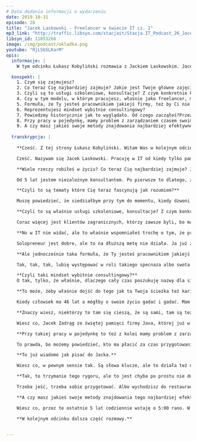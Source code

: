 ```yaml
---
# Data dodania informacji o wydarzeniu
date: 2019-10-31
episode: 26
title: "Jacek Laskowski - Freelancer w świecie IT cz. 1"
mp3_link: "http://traffic.libsyn.com/stacjait/Stacja.IT_Podcast_26_Jacek_Laskowski_-_Freelancer_w_swiecie_IT_cz_1.mp3"
libsyn_id: 11853266
image: /img/podcast/okladka.png
youtube: "RjLSb5LKarM"
opis:
  informacje: |
    W tym odcinku Łukasz Kobyliński rozmawia z Jackiem Laskowskim. Jacek na co dzień zajmuje się Sparkiem, Kafką oraz Scalą. Jak sam siebie określa jako Freelance IT Consultant. W tej części opowie, jak dokładnie wygląda jego praca, a w szczególności kontakty z klientami. 

  konspekt: |
    1. Czym się zajmujesz?
    2. Co teraz Cię najbardziej zajmuje? Jakie jest Twoje główne zajęcie?
    3. Czyli są to usługi szkoleniowe, konsultacje? Z czym konkretnie klienci     dzwonią? Czego mogą od Ciebie oczekiwać?
    4. Czy w tym modelu, w którym pracujesz, właśnie jako freelancer, myślisz o tym, żeby jakoś tutaj rozbudowywać zespół? Czy raczej chcesz być takim solopreneur, który zajmuje się wszystkim sam i nie uzależnia się od innych ludzi?
    5. Formuła, że Ty jesteś pracownikiem jakiejś firmy, też by Ci nie odpowiadała? Skoro się zdecydowałeś na tę właśnie samodzielność, bycie freelancerem, także tutaj wolisz samodzielnie pracować?
    6. Reprezentujesz mindset wybitnie consultingowy?
    7. Powiedzmy historycznie jak to wyglądało. Od czego zacząłeś?Przez długi czas się samą Javą zajmowałeś, tak? Działałeś również jako organizator meetupów itd. Możesz powiedzieć jak ta droga wyglądała? Migracja, właśnie z zainteresowania Javą do Sparka i Kafki?
    8. Przy pracy w pojedynkę, mamy problem z zarządzaniem czasem swoim? To znaczy, że trzeba sobie dobrze podzielić czas, pomiędzy pracę faktyczną, a przygotowaniem się do kolejnego projektu. O tym mówiłeś?
    9. A czy masz jakieś swoje metody znajdowania najbardziej efektywnego czasu pracy?
  
  transkrypcja: |
  
    **Cześć. Z tej strony Łukasz Kobyliński. Witam Was w kolejnym odcinku podcastu Stacja.IT. Dzisiaj naszym gościem jest Jacek Laskowski. Cześć Jacek. Wielkie dzięki, że znalazłeś czas żeby porozmawiać z nami. Może powiedz na początku, tym osobom, które Cię nie znają, czym się zajmujesz?**

    Cześć. Nazywam się Jacek Laskowski. Pracuję w IT od kiedy tylko pamiętam, czyli już od ponad dwudziestu lat. Pasjonuję się światem Open Source. W tej chwili zajmuję się  Kafką i Sparkiem, korzystam również z języka programowania SCALA. Mimo mojego wieku wciąż liczę, że kiedyś będę dobrym programistą. Klienci mi płacą, więc wygląda na to, że moje usługi nadal są wzięte. Mam się dobrze. 

    **Wiele rzeczy robiłeś w życiu? Co teraz Cię najbardziej zajmuje? Jakie jest Twoje zajęcie?**

    Od 5 lat jestem niezależnym konsultantem. Po pierwsze to dlatego, żeby jakby uwypuklić ten fakt, że skoro jest się niezależnym to rynek wyznacza jak dobry człowiek jest, więc jeśli od tylu lat utrzymuje się na rynku i wciąż mogę powiedzieć, że jestem niezależny to znaczy, że jest całkiem nieźle. Lubię funkcjonować w takich niestabilnych środowiskach. Kręcą mnie szybkie zmiany, więc w tej chwili siedzę tylko i wyłącznie ze Sparkiem i Kafką (w tej kolejności) oraz Scalą. Więc jeśli klient dzwoni i mówi, “Słuchaj chłopie! Jacek chcielibyśmy Cię!”, to jeśli nie pojawia się Spark, Kafka i Scala w tej kolejności, w pierwszych dwóch, trzech lub czterech zdaniach to od razu kończę rozmowę. Robię to od 5 lat i nie zamierzam przestawać. Przed naszą rozmową kończyłem wpisy w moich książkach odnośnie Kafki, coś tam rozkminiałem, coś mi zaczęło wychodzić i tak sobie przypomniałem, że Łukasz dzwonił, trzeba jechać. Musiałem przerwać. I to jest właśnie taki mój świat, że wygląda na to, że gdybym mógł to bym siedział przy tym temacie, patrzył na kody źródłowe i i opisywał to wszystko co tam widzę. I tak zaprzepaściłbym cokolwiek innego. Dobrze że mam rodzinę. Dobrze że spotykamy się, że muszę wyjeżdżać do klientów, bo inaczej to bym chyba się nie ubrał w ogóle i w pidżamie, kapciach siedział. Jak to w filmach czasem pokazują w piwnicy i rozkminiał jak to Kafka i Spark działają. 

    **Czyli to są tematy które Cię teraz fascynują jak rozumiem?**

    Muszę powiedzieć, że siedziałbym przy tym do momentu, kiedy dzwoni klient i mówi “słuchaj, przyjedziesz na szkolenie”? To tak jak Sławek Sobótka zawsze odpowiadał, zresztą wy też tak działacie, że po jakimś czasie jak masz już szkolenia to odcinasz kupony i cały czas mówisz to samo. Ale właśnie ta świadomość, że jest kolejne szkolenie - dziesiąte, dwudzieste szkolenie i mówisz to samo, czasami nie wiesz, czy coś już mówiłeś, czy nie mówiłeś. Czasem byś chciał wskoczyć na wyższy poziom. Szczególnie jeśli siedzisz z kodami źródłowymi i chciałbyś powiedzieć, co jest w latest and greatest version, czy to Sparka czy Kafki. Ale mówisz nie, jak pojedziesz za ostro po bandzie i powiesz te wszystkie detale, a klientela nie jest jeszcze przygotowana, więc musisz zatrzymać się. Te wyjazdy czasami są tak pod górę, że mi się nie chce jechać i tak po tych pięciu dniach mówię sobie “dobra mam trochę kasy, już nikt nie musi dzwonić i nikt nie będzie dzwonić i wtedy odkładam telefon, odkładam maila i znowu kody źródłowe. Później po tygodniu mówię sobie “Słuchaj może jednak by ktoś zadzwonił, bo jak nikt nie będzie dzwonił, to może ta moja robota nie jest w ogóle potrzebna. Pojawiają się takie inne elementy. No i tak upływają ostatnie dni”.

    **Czyli to są właśnie usługi szkoleniowe, konsultacje? Z czym konkretnie klienci dzwonią? Czego mogą od Ciebie oczekiwać?**

    Coraz więcej jest klientów zagranicznych, którzy zawsze byli, bo mało udzielałem się na rynku polskim jeśli chodzi o biznes. Tutaj bardziej chodziło o wystąpienia publiczne, o dzielenie się wiedzą. Zależy mi na tym rynku, żeby inni przynajmniej mieli świadomość, że to czym się pasjonuje istnieje na takim poziomie, że to będzie poziom trochę więcej niż początkujący. Wszystkie meetupy organizuję tutaj, ale klienci, głównie zagraniczni, coraz częściej dzwonią i mówią - słuchaj, to już nawet nie musisz do nas przyjeżdżać, tu masz logi, tego czy tego rozwiązania. Powiedz nam czy możesz zrobić tam tak dobrze. Jak trzeba będzie to przeszkolisz naszych ludzi, żeby te pytania były na innym poziomie. Więc szkolenia tak, no bo jak pewnie wiesz, łatwo się je wycenia. Mówi się, powiedzmy 3-5 dni, taka kwota, materiały są, jeśli już masz agendy, 10-20 różnych wariantów agend, to mówisz “dobra, masz tutaj agendy, jeśli coś ci się nie podoba, to masz poszczególne moduły, możemy coś sklecić jak z klocków lego”. Biznes jest prosty jak już dobrze się rozkręcisz. Powtarzam ludziom, że wszystko jest dostępne publicznie - moje slajdy, agendy. W zasadzie, wróciłem teraz z Łodzi i mówię do nich: słuchajcie, moja bytność tutaj to jest jedynie możliwość zadania mi pytania i dostania odpowiedzi w sposób, którego nie dało się uwzględnić na slajdach. Albo było za dużo, albo nawet nie wiedziałem tego, bo się dowiedziałem wczoraj. I były takie sytuacje właśnie w zeszłym tygodniu, kiedy miałem w czwartek-piątek szkolenie z Kafki, to mówiłem rzeczy, których się dowiadywałem właściwie z godziny na godzinę. Kiedy skończyliśmy pierwszy dzień, to coś tam rozkminiłem. Wracając do moich klientów, szkolenia tak, bo się łatwo sprzedają, łatwo je wycenić. W zasadzie sztampowo obsługuję klientów, jeśli pytają o warsztaty. Coraz częściej pojawiają się klienci, którzy mówią: słuchaj zrób nam dobrze. Ty nam powiedz jak miałoby to wyglądać, chcesz logi, to masz logi. Chcesz przyjechać do nas, to przyjeżdżasz. Nie chcesz przyjeżdżać, to też powiedz i w zasadzie teraz w tej chwili usługi są, development, mentoring, performance tuning itp. Są klienci, którzy mówią, mamy produkt, ale chcielibyśmy go usparkowić albo ukawkowić. Wybaczcie za tę nowomowę. Wtedy ja mówię, okey potrzebuję czasu na zastanowienie się, co produkt robi i jak miałaby wyglądać integracja ze Sparkiem czy Kafką no i wtedy się dogadujemy. Ja mówię, że będzie to trwało 6-10 tygodni, no i wyceniamy to per godzina. Klient się zgadza lub nie i wtedy proponuje nową kwotę,  jak będzie okey to robimy. Jeżeli nie, to gadamy dalej albo rozchodzimy się. I tak to teraz wygląda. Także wyjątkowo dobrze idzie. Te wszystkie zapowiedzi, jakichś potencjalnych recesji. Jak słyszę recesja, to pytam jaka recesja? Brakuje ludzi do roboty. Sam bym potrzebował kilku takich wymiataczy, którzy chętnie by usiedli w Sparku, Kafce. Takich odpowiedzialnych, że tylko wystarczyłoby rzucić im temat, powiedzieć: posiedź nad tym, za 2 dni wrócisz i powiesz mi czego się dowiedziałeś. Taka odpowiedzialność, żeby była w tym człowieku. Ludzi nie ma, a tutaj ktoś mówi o recesji. Jaka recesja? Może w innych branżach, ale w IT jakoś tego nie widzę, w moim obszarze jakoś tego nie widać.

    **No w IT nie widać, ale to właśnie wspomniałeś trochę o tym, że przydałoby się więcej tych ludzi? Czy w tym modelu, w którym pracujesz, właśnie jako freelancer, też coś takiego dopuszczasz? W sensie, że myślisz o tym, żeby jakoś tutaj rozbudowywać zespół? Czy raczej chcesz być takim solopreneur który właśnie się zajmuje wszystkim sam i nie uzależnia się od innych ludzi?**

    Solopreneur jest dobre, ale to na dłuższą metę nie działa. Ja już zauważam to po 5 latach, kiedy jestem już w pojedynkę. Zazdroszczę takim firmom jak Sages. Wiele firm można by wymieniać. Wiesz, macie ludzi, zawsze można zwielokrotnić swoją moc. W skrócie mówiąc - ściągnąć więcej z rynku, jeśli chodzi o kasę i więcej się nauczyć, no bo co dwie głowy to nie jedna. Fajnie jest móc z kimś porozmawiać, szczególnie z kimś, kto dzieli te same pasje. Ja w tej chwili rzeczywiście studiuję Sparka i Kafkę. Cieszy mnie każdy dzień, kiedy mogę z tym posiedzieć i porozkminiać. Korzystam z mediów społecznościowych właśnie po to, żeby zachęcić innych do kwestionowania moich prawd, które tam sobie sam buduję, na temat tego, jak działa Spark i Kafka. Liczę, że przez to udostępnianie tego wszystkiego ktoś powie, że ten gość (myślę o sobie), wie coś, to chętnie bym porozmawiał z nim. Chętnie bym się czegoś pouczył. Wciąż jeszcze mało jest ludzi, którzy piszą i mówią: słuchaj może byśmy popracowali razem. Ci, których pytałem o to, czy chcieliby popracować, to albo nie chcą odejść z etatów, albo nie są gotowi na działalność gospodarczą, na współpracę. Gdzie ta współpraca wyglądałaby tak, że ty mi powiesz ile chcesz zarabiać miesięcznie, albo za daną robotę, ja ci to zlecam, a ty mi to robisz. Robisz, nie że wtedy robisz 50 innych rzeczy i ja po tygodniu oczekuję od ciebie wyników, a ty tego nie masz. Dlatego zależy mi żeby to była osoba odpowiedzialna. Nie spotykam dużo ludzi odpowiedzialnych, nie mam jakoś tak szczęścia do tego. Nie chcę zatrudniać, no bo sam jestem na działalności gospodarczej. Nie umiem zagwarantować, że ten flow, ten strumień projektów będzie cały czas trwał. Może jestem w stanie zagwarantować to na kilka miesięcy, ale to zawsze jest ta niepewność, prawda? Więc poszukuję ludzi, którzy w zasadzie już rządzą na rynku, jako freelancerzy. Może chcieliby się skrzyknąć i popracować razem, wymienić się doświadczeniami. Na razie nie mam szczęścia. Ostatnio dostałem maila od gościa, od Hindusa, który mówi: chciałbym się specjalizować w Sparku i Kafce. Pierwszą moją myśl, kiedy w ogóle dostaję takie pytania to jest, że pozwolę mu trochę poczekać. Zobaczymy czy jest wytrwały i przejdzie przez pierwsze sito. No więc po jakimś czasie napisał do mnie: “Jacek, wiem, że jesteś zarobiony (nie wiem skąd on on to wie, ale on wiedział). Czy mógłbyś odpowiedzieć na to pytanie?”. To już pokazuje, że gość jest odporny na ten pierwszy fail w korespondencji. No wtedy ja pytam, co go interesuje? Tak żeby podtrzymać tą rozmowę. I okazało się, że gość jest bardziej zainteresowany Sparkiem niż Kafką. Zadałem mu pierwsze pytanie, chcąc zobaczyć czy w ogóle to ma sens z tym gościem. Nic o nim nie wiem, ale jest zainteresowany, przeszedł przez pierwsze kroki, no i zadałem mu to pytanie i teraz czekam na odpowiedź. Mało jest takich ludzi, którzy dociekają prawdy, są zainteresowani. Jeszcze mniej ludzi, którzy są na swoim. Jeszcze mniej tych, którzy chcieliby się skrzyknąć z innymi i popracować razem. Potrzebuję tego, to rzeczywiście. Na Twoje pytanie czy chcę być soloenterpreneurem to zdecydowanie nie, bo to się nie skaluje. Nie będę wiedział więcej. Czasem mamy z całego dnia, jak czasami sobie mierzę ile czasu spędzam rzeczywiście na produkcję mojej wiedzy, to 4-5 godzin to max. Wiesz, czasami jak wczoraj kiedy siedziałem nad zdokryzowaniem Kafki i usiadłem nad jednym problemem i nie mogłem go rozwiązać. Wiedziałem o co chodzi, teoretycznie byłem przygotowany, ale praktycznie czegoś mi brakowało. Wtedy chętnie zamieniłbym z kimś słowo. Przyszły moje dzieciaki, cała rodzina się zwaliła do domu, a ja byłem wściekły, że nie mogłem z nikim poruszyć tego tematu. Wyszedłem do nich. Żona Agata, pozdrawiam Agatkę, mówi że obiad jest. Ja teraz nie będę o obiedzie myślał… Byłem wściekły i mówię do nich: nie gadajcie do mnie, bo jestem podminowany, bo mam problem i nie mogę go rozkminić. Ale przysiedliśmy do stołu  i tak minęła godzina, dwie, a ja zapomniałem w zasadzie o tym problemie. I w zasadzie, muszę ci powiedzieć, że to było potrzebne, trochę ochłonąłem, trochę zeszło ze mnie. Pomyślałem, że jutro nad tym siądę, wiedząc, że dzisiaj się spotykamy. I tak mówię, a to jutro. A tak nie dało mi to spokoju, po dwóch godzinach, obiad, było około 19, wszyscy już wyszli i zostałem sam. I tak miałem pół godziny, myślę, że muszę do tego wrócić. I poszło. Więc wracając do twojego pytania, czy chcę solo - solo nie. Muszę z kimś gadać częściej, dlatego prowadzę też te meetupy, ale to nie jest ten związek biznesowy, więc muszę mieć kogoś, kto byłby odpowiedzialny, kto chciałby trochę popracować w moim modelu. Żeby podszkolił się i ja bym się podszkolił przy okazji tych rozmów, a dodatkowo trochę zarobi, może nie? Więc jest dobrze, ale uważam, że mogłoby być lepiej.

    **Ale jednocześnie taka formuła, że Ty jesteś pracownikiem jakiejś firmy, też by Ci chyba nie odpowiadała? Skoro się zdecydowałeś na tę właśnie samodzielność, bycie freelancerem, także tutaj wolisz jak rozumiem samodzielnie pracować?**

    Tak, tak, tak, lubię występować w roli takiego specnaza albo swota w tej chwili. Specjalizuję się w wąskiej dziedzinie. Padają czasami pytania od ludzi, czy nie boję się, żę wypadnę z rynku przez to, że mam wąską specjalizację. Nie, na razie nie mam z tym problemu. Wygląda na to, że być może czasami myślę o Sparku jako zamierzchłej technologii, bo około 10 lat już istnieje i widać że są pewne automatyzacje związane ze Sparkiem. Są rozwiązania jak IMR Amazonowy, który jakby ukrywa, że tam w ogóle Spark występuje. W Google’u też jest, więc każdy ma jakieś takie rozwiązanie. Microsoft również w swojej chmurze, więc wygląda na to, że jakby Spark się zrobił na tyle popularny, że w zasadzie już nie można na nim zarabiać. Teraz Kafka, wygląda na to, że chwyta wiatr w żagle. Może do wielu rozwiązań się nie nadaje, ale ludzie biorą Kafkę bo ona jest trendy w tej chwili. Więc nie chcę się zatrudniać na etacie, bo jak dostaję propozycje od bardzo dobrych firm.   Tutaj nie mówię tego w woli chwalenia się, że kontaktuje się ze mną ten czy tamten. Chodzi o to, że odmawiam i dobrze, że jest to nagrywane. Będę zawsze ten kawałek pokazywał dlaczego. Piszę zawsze dlaczego. Lubię kiedy skaczę z projektu na projekt i zajmuję się tylko i wyłącznie Sparkiem i Kafką. Jednak projekt, to nie jest tylko Spark i Kafka. Projekt to jest również robienie architektury, która dotyka Sparka, Kafki i jeszcze czegoś innego. Myślenie o jakiejś takiej większej wizji, poznanie problemów biznesowych, do jakich to rozwiązanie miałoby być zaadresowane. Ludzie oczekują, że jak człowiek ma 40 lat plus, a ja w tej chwili jestem 46ściolatkiem, to już w tej chwili będzie rozwiązywał problemy wyższego poziomu, biznesowe. Nie jest tak. Mnie wciąż technologia interesuje i chcę być, jak to mówią, skupiony na Sparku i Kafce. A to i moja agresywność, mam nadzieję, że pozytywna, nie spotyka się z aprobatą na dłuższą metę. Więc mówię, po tygodniu po dwóch, albo prawdopodobnie zespół miałby mnie dosyć, albo by się problemy skończyły ze Sparkiem i Kafką. Dlatego mówię stanowcze “nie” zatrudnianiu na etat. Chcę mieć, po pierwsze czas na rozkminianie czym jest Kafka, Spark.  Wciąż czuję niedosyt tego czasu. A dwa, że chcę skakać z projektu na projekt, bo lubię zmieniające się środowiska. Nie lubię takiej jednostajności. Nowi ludzie, nowe problemy, i dzięki temu mówię klientom, że nie mam po co się zatrudniać, i po co przez rok, dwa, trzy i zastanawiać się, czy dla mnie są projekty, czy nie ma. Przechodziłem przez to. Lepiej weź mnie na tydzień, dwa, ja rozwalę ten czy tamten problem, zdejmę z Ciebie problem myślenia o Sparku, Kafce. Dodatkowo pozwolisz mi jeździć po innych klientach i potencjalnie szukać lepszych rozwiązań na twoje problemy. Bycie takim pośrednikiem pomiędzy biznesami, mimo że mam podpisanie NDA ze wszystkimi klientami, to wciąż mogę czerpać, korzystać z tego doświadczenia, więc nie muszę mówić, że u klienta X to było tak i tak. Mogę powiedzieć, a ja bym zastosował to rozwiązanie tak. Właśnie bazując na tym doświadczeniu. Więc to jest przez te zmieniające się warunki nie zasypiam gruszek w popiele, jak to mówią. Wciąż jestem na najwyższych obrotach, wciąż to jest Spark i Kafka, no i tak transferuję to widzę, żeby klienci nie myśleli w kategoriach czegoś złego, myśląc o Sparku i Kafce, więc preferuję właśnie bycie niezależnym i to na razie ma ręce i nogi.

    **Czyli taki mindset wybitnie consultingowy?**
    O tak, tylko, że właśnie, dlaczego cały czas poszukuję nazwy dla siebie.  Używam oficjalnie teraz “Freelance IT Consulting”, żeby ludziom, którzy nie są związani z tym freelancerskim ruchem open source, jeśli chodzi o biznes. Freelancer kojarzy mi się trochę z leser. Aczkolwiek, to w zasadzie jest przeciwieństwo, bo nie możesz leserować, kiedy jesteś freelancerem. No bo jak nie będziesz miał klientów, to skończy ci się budżet, prawda? Jak to mówił mój szef w IBMie: nie będzie na chlebek, masełko, i być może szyneczkę. Więc trzeba ciągle być w kontakcie ze swoimi klientami. Jak to ktoś ostatnio powiedział na Twitterze, dobrze jest mieć kogoś, jeszcze poza sobą, kto myśli o tym, co będziesz robił jutro i chętnie ci zapłaci za to. Więc innymi słowy to są klienci. Więc nazywam się Freelance IT Consultant. Tak jak powiedziałeś, consulting to rzeczywiście jest moja rola, ale jest to też mi się zawsze kojarzyło z tym, że jak ktoś mówił konsultant. Szczególnie w Polsce często słyszałem, to było tak: a przyjeżdża, kasuje w zasadzie na godzinę na dwie, nie zależy mu na tym, jak ta robota będzie wyglądała, bo za tydzień, on zejdzie, skasuje swoje, po tygodniu będzie miał na miesiąc. W zasadzie oczekuje tylko upłynięcia tego tygodnia, wychodzi i tyle. Nie, ja bym chciał, żeby Spark i Kafka dobrze się ludziom kojarzyły i jak wchodzę do jakiegoś klienta, to jak słyszę o jakichś problemach, to mówię, że chcę o tym teraz i tu wiedzieć i jeśli sam nie będę umiał pomóc, to skontaktuję się z odpowiednimi osobami. Pomogę pchnąć temat do przodu. Na razie wygląda, że kilku klientów zaufało i pozwalają mi na taką dowolność i takie wjeżdżanie. Dają mi pełen dostęp do serwerowni, pełen dostęp do tych środowisk i mówią: to rób nam dobrze. Bądź takim outsourcingiem, ale tylko dla Sparka i Kafki, ale to jeszcze nie jest powszechne, także…

    **To może, żeby właśnie dojść do tego jak ta Twoja ścieżka też kariery czy rozwoju wyglądała, to może powiedzmy historycznie jak to wyglądało. Od czego zacząłeś? Bo tutaj przez długi czas się samą Javą zajmowałeś, tak? W początkach. Też jako organizator meetupów itd, możesz powiedzieć jak ta droga wyglądała? Też migracje, właśnie z zainteresowania Javą tutaj do Sparka i Kafki?**

    Kiedy człowiek ma 46 lat a mógłby o swoim życiu gadać i gadać. Mam nadzieję, że to nie jest tak, że mam wysokie ego, aczkolwiek pewnie wysoko jest. Generalnie, mam nadzieję, że nie będę zbyt arogancki, wybacz i wybaczcie. Jest tak, że kiedy Java wychodziła byłem wtedy na studiach, jeszcze w Toruniu. Wtedy studiowałem i pamiętam, że Java się pojawiła, nie umiem wytłumaczyć, dlaczego mnie zainteresowała, tak jak nie umiem powiedzieć, dlaczego mnie interesuje Spark i Kafka. Są rzeczy, które doprowadzały mnie do tych technologii, Java, Spark, Kafka, Scala, a w pewnym momencie był Closure i SBT. To zawsze jest takie pokręcone, że w zasadzie trudno jest w tym znaleźć jakiś sens. Więc wracając do mojej historii. Zacząłem od Javy, od pierwszej wersji. Byłem na studiach. Bardzo uwielbiałem programować w C, w socketach, więc jakby Unix mnie fascynował. Lubiłem chyba tą toporność tego Unixa, ale nie toporność, że tam niewiele można było zrobić, tylko, że po prostu, żeby tam coś zrobić. Trzeba było być takim trochę geekiem. I to mnie fascynowało. A z Assemblerem nie doszedłem, to nie był mój poziom. To poziom w tym sensie, że zawsze siedziałem na Unix i C to było najniższy poziom, jaki tam liznąłem. Tam jakiś tam epizod był z Assemblerem ale to do tego nie wracajmy. To nie było nic przyjemnego. Więc była ta Java i założyłem po raz pierwszy pamiętam wtedy to było Pelcomplamp Java, taki news grupy, usenet wtedy był. Pamiętam że ktoś to poprowadził, ale nie pamiętam czy ja to zakładałem, czy ktoś to założył dla mnie. Trzeba byłoby poszukać. Kiedyś próbowałem to znaleźć, ale powstała ta grupa pelcomplandjava i postanowiłem udzielić się tam, a tam było chyba z 6 osób. Nie mieliśmy w ogóle na pelnacomplandjava, tam ludzie dyskutowali i to mnie jakoś tak fascynowało. Potrzebowałem z kimś pogadać na ten temat. Pamiętam kiedy uplety się pojawiły wtedy na tych stronach www, czy jakieś książki się pojawiły. Poszukiwałem takich społeczności. Wtedy jakby, to tego się działo w międzyczasie. Ta Java, ja byłem na studiach, później zacząłem pracować, musiałem, bo w wieku 20 lat pojawiło mi się pierwsze dziecko, później drugie dziecko. Trzeba było kurde trochę kasy pokombinować. Z rodzicami finansowo nie było najlepiej, było generalnie wiele powodów, dla których człowiek musiał robić to, co robił. Więc była Java od pierwszej wersji, w Polsce jeszcze to IT było takie raczkujące. W ogóle IT nie było 20 lat temu, 30 lat temu. To na Kernelu jeszcze się wtedy rządziło. Linux jeszcze wtedy na Kernelu to było chyba dwa czy nawet wcześniej, jedynki nie pamiętam ale dwa, dwa jeden, dwa zero to pamiętam te Kernele. Linux zaczął mnie wtedy pasjonować, to kompilowanie tych rozszerzeń do Linuxa, jakby ten świat open source był taki magiczny, taki niezdobyty. Ta możliwość przesiedzenia całych nocy przed terminalem i tam rozkminianie jak tam Unix działa, jak to kompilować kody w C. Jakimś cudem, w tym momencie kiedy ja już byłem z Javą, dopadłem do Apache Southern Foundation. To ASF w tej chwili kończy 10 czy 20 lat, 10 wydaję mi się. No i open source jakoś tak człowiek słyszał i był pompowany przez tych ludzi, z którymi rozmawiał po angielsku, więc ten angielski trochę lizał, więc liznąłem mocniej. Więc to pisanie moich problemów po angielsku, nie było już takim problemem. I to tak trwało i trwało. Studia trwały trochę dłużej niż powinny. Nie tam 5 lat, tylko 3 razy więcej. W końcu w trakcie tych studiów ja miałem dwójkę dzieci, więc musiałem pracować. Zacząłem z jednej pracy iść do drugiej, trzeciej, czwartej. Przyszedł rok 2000, ja już miałem jakąś wiedzę na temat Javy, no ona rosła razem ze mną. W Warszawie, to miałem wtedy jeszcze większą publikę do zagospodarowania. Tu się już w zasadzie nic nie działo. W Krakowie wtedy była jedna konferencja, wtedy tam była grupa, tam powstał Polish Java User Group. Pamiętam, że BEA, była jeszcze taka firma, teraz kupiona przez Oracle. Maciej Gruszka pomagał mi wejść w ten rynek, właściwie cała BEA Polska. Wtedy jeszcze nie było oddziału polskiego, tylko był niemiecki. Jakby było tyle ludzi w międzyczasie, którzy chcieli żebym coś zrobił bo oni mieli możliwości, przede wszystkim pieniądze, miejsca gdzie by się spotykać. Ja po prostu miałem tylko kreować społeczność. W zasadzie byłem takim narzędziem w rękach ludzi mądrzejszych, sprytniejszych. I ja to robiłem, mnie to pasjonowało. Lubiłem się spotykać z ludźmi. No i jakby to się tak kręciło, kręciło, aż się rozkręciło na tyle, że powstała Warszawska Grupa Użytkowników Java. Później pierwsza konferencja, druga konferencja, pojawiły się ludzie, Michał Margiel, Łukasz Lenart i inni. No i oni zaczęli przejmować pewne obowiązki, które do tej pory były na mojej głowie. Ja mogłem się rozwijać w innych obszarach. I  przechodząc w fast forward z 2010 w 2020, chociaż w zasadzie nie mamy jeszcze 2020. Ciągle byłem z ludźmi ze Stanów, ciągle byłem z open sourcem, ciągle byłem z Apache Southern Foundation. To się działo, dlatego teraz jestem tu gdzie jestem. Rozmawiamy, meetupy się kręcą, w zasadzie mam mało czasu, żeby udostępniać tę wiedzę którą chciałbym udostępniać każdemu for free. Jedyne co płaci człowiek to czas. Jeśli chce ze mną pogadać, to niech przyjdzie na meetupy, na moje konferencje. Występuję na tych Spark Summitach na Kafka Summitach. Tych przestrzeni, gdzie udostępniam moją wiedzę jest sporo. Nawet czasami zarzuca mi się, że traktuję rynek polski po macoszemu, może nawet wygląda na to, że jestem arogancki, bo co tam będę się udzielał na rynku polskim. A to raczej wynika z tego, że klienci są zagraniczni, płacą dobrze. Człowiek jest trochę pazerny nawet na tą kasę, więc dużo jeździ, a jak już jest w domu, to tak trochę nie chce się mu wychodzić poza ten dom, no bo siedzi z tymi kodami źródłowymi. Wtedy znowu klienci są, znowu musi wyjechać na ten tydzień, dwa trzy. I to tak rok mija. Są jeszcze inne pasje, na które nie starczy czasu. No i jakby wracając właśnie do 2019, nawet ostatnio zastanawiałem się, że trzeba byłoby zorganizować meetup, no bo sparkowego meetupu nie było ostatnio, kafkowego też, a jest tyle do podzielenia się. Ale muszę Ci powiedzieć, że normalnie nie ma gdzie tego wcisnąć, no bo trzeba to o tej 17:00 się zorganizować, bo to wyjazd. A teraz mi się pojawiają wyjazdy też w Polsce na różnego typu spotkania Javove, meetupowe, będzie Rzeszów, pojawiła się też Bratysława w międzyczasie, będzie Gdańsk, konferencja. Nawet nie mam czasu w tej Warszawie coś zrobić. 

    **Znaczy wiesz, niektórzy to tam się cieszą, że są sami, tam są też tacy właśnie, te osoby które się tam publicznie wypowiadają o internecie i właśnie cieszą się z tego, że nie muszą zarządzać ludźmi, no bo to też jest ból, tak? W sensie, że jak masz firmę, no bo jest niby fajnie, bo jest dużo osób które ci mogą pomóc zrealizować jakieś zadania ale jeśli ty musisz poświęcać czas na zarządzanie, na odbieranie tych zadań, na przekazywanie, na wdrażanie, to z kolei bardzo dużo czasu zabiera takiego wiesz, którego nie możesz poświęcić na pracę.**

    Wiesz co, Jacek Zadrąg ze świętej pamięci firmy Java, której już w tej chwili nie ma, powiedział taką jedną fajną rzecz. On nie chciałby być nikogo managerem, on też czuł się, zresztą pewnie cały czas się czuje (pozdrawiam Jacka, jeśli to ogląda), zawsze powtarzał, że on nie chce być managerem, on chce być partnerem. Więc pomyśl sobie, tak jak jest, to w tych kancelariach. Nie wiem dokładnie jak to jest, ale sobie wyobrażam, o spółdzielniach. On miał kiedyś taką wizję, żeby firmy, powiedzmy Sages, moja firma, na razie jednoosobowa (ale może kiedyś będę jak na kształt u Sagesa), skrzykniemy się i nie będziemy niczyim managerem. Mamy swoje struktury jeśli ich potrzebujemy. Ja chcę mieć partnerów, więc pytam czy chcesz ze mną pracować? Jeżeli odpowiada: Chcę z tobą robić, to pytam dalej: Chcesz być na projekcie? Chcę być na projekcie. To powiedz mi co chcesz robić na tym projekcie, bądźmy razem. Jak chcesz ze mną iść do klienta, to możesz iść, ale to czasami trochę słabo wygląda, jak klient widzi 10 osób po jednej stronie, a po swojej stronie tylko dwóch. Jak chcesz to idź i powiedz mi co mam zrobić. Ty bądź moim managerem, ja mogę być twoim, ale raczej nie myślmy o tym, że ja będę cię rozliczał za robotę, tylko dowozimy projekt. W sensie, że ty jesteś ekspertem, jeśli nie to mówisz, czego ci brakuje. Ja czuję się ekspertem, więc mówię: ty zrobisz dla mnie to, ty mi mówisz, że to zrobisz, albo nie zrobisz i ja mam to zrobić. Generalnie, myślimy o finalnym efekcie naszych prac, a nie kto jest managerem. Więc jak ja poszukuję ludzi, to poszukuję kogoś, kto już stąpa twardo po ziemi i mówi wyraźnie, że chce być zarządzany, w porządku, to ja ci powiem. Będziesz kopał stąd do tamtąd i nie interesuje mnie to, że cię to nudzi. Jeśli powiesz oczywiście, że cię to nudzi, to ja to uwzględnię. To będziemy prowadzić rozmowy. A jeśli chcesz być równoprawnym, to czuj się odpowiedzialny i wydawaj mi też polecenia, takie które powiesz, bo mi się nie będzie chciało nad czymś myśleć albo od odfrunę z czymś. To powiesz mi “Jacek, słuchaj wróć do mnie, teraz ty będziesz kopał stąd do tamtąd, bo tego wymaga projekt”. Ja powiem - tak, robimy to, bo wiem, że to jest potrzebne, albo powiem, nie będę tego robił, bo to jest niepotrzebne i wtedy mamy tą równouprawnioną dyskusję, z prawem veta po obu stronach. Więc taka spółdzielnia bardziej mi odpowiada, no ale jakoś nie znalazłem i Jacek też nie znalazł, wielu osób które dzieliłyby tę samą pasję i myślenie. Dlatego myślenie o solopreneurze traktuję jako negatyw. Solo uważam za negatyw, zawsze myślę o zespole, udostępniam wszystko, co wiem. Mam nadzieję, że to pokazuje, że nie gram solo, mimo, że jestem solo. Raczej składam to na barki tego, że moja wizja, jak miałoby to wyglądać może jest tak karkołomna, że nikt w to nie wierzy jeszcze. Może rzeczywiście trzeba jeszcze po prostu zatrudnić kilka osób, powiedzieć będziesz kopał stąd dotąd, pokazać, że jest się jakąś firmą 10-osobową i może wtedy wyuczyć, to jest takie niewdzięczne słowo, ja lubię to czasami używać w tym kontekście, ale to jest pozytyw, wytresować kogoś, żeby był tobą. Wytrenować go, żeby postępował tak samo, a z drugiej strony, nie chciałbym, żeby ludzie postępowali tak samo, nie chcę budować kopii, chcę budować indywiduum, które będzie ze mną współpracowało. Więc chciałbym mieć kogoś i rozmawiam z kilkoma osobami, ale one są wciąż niezdecydowane. Pozdrawiam przyjaciół z Paryża. Paryżanie wiedzą o kim mowa. Więc jest kilku niezdecydowanych, jest kilku takich zewnętrznych, no zobaczymy jak to wyjdzie. Ale solopreneur nie, długofalowo na pewno nie. Manager też nie. To jest jeden z powodów, też dla którego nie pracuję w korporacjach. Tam się od razu oferuje mi się tytuły, senior ktoś tam, senior coś tam, raz przez wiek, dwa przez domniemane doświadczenie. Ja wolę być zwykłym programistą i powtarzam, że w mojej roli, jako niezależny, mam tę przyjemność, że mogę powiedzieć, ja mogę być od wszystkiego, byle w zdaniu przy tym wszystkim był Spark i Kafka i jeszcze Scala, więc jeśli jest jakiś problem, którego nikt nie chce robić, to ja go chcę robić. Dlatego to managerowanie, zarządzanie, masz rację, nie jest dla mnie, bo to zajmuje czas, którego po prostu nie mam. 

    **Przy takiej pracy w pojedynkę to też z kolei mamy problem z zarządzaniem czasem swoim tak? To znaczy tym, że trzeba sobie tam dobrze podzielić czas pomiędzy pracę faktyczną a przygotowaniem do kolejnego projektu, o którym mówiłeś. Czy właśnie wręcz wyjazdem do klienta, czy czasem dzieleniem czasu między rodzinę, czas prywatny, osobisty. Mówiłeś też o mailach, w sensie tutaj też pełna zgoda, ktoś kiedyś powiedział, że odpisywanie na maile, to nie jest praca, to jest jakiś tam narzut który musimy sobie załatwić.**

    To prawda, bo możemy powiedzieć, kto ma płacić za czas przygotowania wyjazdu do klienta. Albo rozmową z klientem. Klient cię nie zna, ma pieniądze, mówi, że ma budżet nieograniczony. Czyli jesteś zainteresowany rozmową. Ale jak przekonać klienta, który cię nigdy nie widział w akcji i polega tylko na tym co widzi w internecie, co możesz kreować. I jak przekonać tych ludzi, tego klienta? Czasami trzeba po prostu grać, żeby go zaintrygować. Tak nęcić. Trzeba odsiedzieć swoje w tej łódce i czekać na tego wieloryba, który chwyci na tę wędkę. I to zajmuje czas. Kto ma za to płacić? Ja uważam, że to jest na początku, to przy pierwszym spotkaniu, to jest Twój koszt. Czyli musisz sobie to skalkulować w stawkę, więc jakby czasami jest tak, że  nie będę odpowiadał na maile. Maile Ci rosną, prawda? Już nauczyłem się tej trudnej sztuki. Popatrzę po tytule, popatrzę od kogo i do kosza. Nie mam wątpliwości, nie mam złudzeń, że być może coś stracę ważnego. Ale jeśli tytuł jest słaby, to nadawca też jest jakiś kwadratowy, idzie do kosza. Od razu. Czasami skanuję tylko, jak widzę jakieś słowa klucze, widzę to zostaję przy tym. Czasami przeskanuję i zostawiam na odpowiedź później. Ta odpowiedź nie następuje. I jeśli w jakimś tygodniu gościu nie odpowiada, nie przypomina się, tzn. że sprawa nie miała wagi. Ja nie odpowiedziałem, bo mnie nic nie przykuło. Gdyby tam było 10 000 zarobisz za jeden dzień, to bym od razu chwycił. A jak nic nie było takiego przykuwającego uwagę, to zostawiam to na później, to po tygodniu nie ma znaczenia, wyrzucam. 

    **To już wiadomo jak pisać do Jacka.** 

    Wiesz co, w pewnym sensie tak. Są słowa klucze, ale to działa też na ciebie, prawda? To działa na każdego. Jeśli napiszę: hej Łukasz, popracujemy razem? To powiesz zarobiony jestem. Dlaczego miałbyś ze mną pracować. Ale gdybym napisał: hej Łukasz, mam projekt XYZ, widzę, że się w tym specjalizujesz i jeszcze dobrze klient płaci, a to jest ten klient - duży gracz. A ty powiesz: to referencja jak znalazł, wchodzę w to, bo to referencje. Od razu byś odpowiedział, prawda? Więc tak. Czasami odpowiadam tak skrótowo: słuchaj jestem zarobiony, odpowiem za tydzień. Bo nauczyłem się tego ze Stanów. Ludzie czasami tak odpowiadają, zaznaczając, że widzieli Twój mail, on nie przepadł, nie trafił do deathnulla, albo do jakiegoś kosza. Widział, ale odpowie później. Czasami tak odpowiadam. Czasami mówię, że nie będę mu odpowiadał. Nie odpowiem mu wieczorem. Wieczór mija, a na drugi dzień mam taki żal że nie odpowiedziałem, to już minął cały dzień, a klient jest ważny. Więc w zasadzie co mu teraz napisze? Że odpowiem pojutrze? To już tak trochę kwadratowo. To mówię, dobra odpowiem mu dzisiaj wieczorem, teraz nie mogę akurat, faktycznie nie mogę. Widze ten mail, chodzi mi to w głowie, ale powinienem się trochę przygotować do tej odpowiedzi. I mija czasami z 3-4 dni i wtedy już w ogóle jesteś w fatalnej sytuacji, bo gość na ciebie czekał. Ty po 4 dniach odpowiadasz: słuchaj, nie wiem, albo masz pytania. I tak wolałbym odpowiedzieć 4 dni wcześniej. To jest ten problem. I wracając do tego, to jest koszt, to jest management. Dlatego często jest tak, że liczę sobie czas to tego faktycznie spędzonego czasu na pracę jest liczonych czasami. Ostatnio mówię do żony, ty wiesz co? Mierzyłem sobie czas. I faktycznej pracy za którą ktoś mi zapłacił wyszło 3 godziny. Pojawia się pytanie, co robiłeś w 8 godzin? Siedziałeś w domu. Pewnie żeś siedział przed youtubem albo coś tam. Niee, nie robiłem. Tylko to było po prostu, czytanie maili, odnotowałem sobie to. To jest czas administracyjny, za to nikt nie płaci. Aczkolwiek we wstawkach próbujesz to jakoś tam ukryć.  Ale faktycznej pracy 3 godziny. A trzymałem się ram czasowych, nic nie dotykałem innego nie? I tak przerażające, prawda?

    **Tak, to trzymanie tego rygoru, ale to jest chyba po prostu nie do uniknięcia. W sensie gdzie mamy tą stawkę za pracę to gdzieś ta administracja powinna być wkalkulowana, no bo to po prostu.. No na ten mail od klienta też trzeba odpowiedzieć**

    Trzeba jeść, trzeba sobie przygotować. Albo wychodzisz do restauracji, płacisz za ten czas restauracyjny komuś, więc jest fajnie jak sobie dajesz radę, ale jak nie chcesz codziennie chodzić do restauracji, nawet najlepszej. Często jest tak, że jestem na wyjeździe, znajdę fajną restaurację, i mogę wychodzić na koszt klienta do tej restauracji. Ale nawet mi się już nie chce wychodzić do tej restauracji. Nudne to jedzenie, fajne jest, ale nawet fajność się nudzi w pewnym momencie i to tak człowiek mówi, nie wyjdę. I przyjeżdżam w piątek, a mam robotę w poniedziałek, to potrafię na niezbędnym minimum jeść no prawie samo KFC, no prawie na poziomie KFC. Jakby przepalam tę sobotę i niedzielę, bo jestem tak zaangażowany wiesz w rozkminianie Sparka i Kafki nie? Ktoś powie, że wyszedł być, pozwiedzał, jeździsz po tych wszystkich miejscach, co ty widziałeś? Nic. To jakiś pusty człowiek jesteś. No może, ale nie boli mnie to. Więc jakby tak rzeczywiście to zarządzanie czasem wydaję mi się, że umiem to robić, ale czasem jestem bardziej jestem przerażony, jak niewiele czasu spędzam produktywnie nie? Cokolwiek by produktywność miała znaczyć. Oczywiście, nie przesadzając oczywiście, bo trzeba właśnie przygotować to jedzenie, trzeba trochę odsapnąć, rozprostować kości. Pasjonuje mnie rozciąganie, więc wiem jak bardzo ważne jest, żeby wstać, co te 30 minut przynajmniej, niezbędne minimum. Jakby odświeżyć umysł, kiedy czasami trafiasz na problemy. Ale wiesz, 24 godziny minęło, a ty 3 godziny pracowałeś? Na szczęście dobrze, że te pozostałe aktywności były jakoś dobrze docenione choćby przez rodzinę, więc to nie musiało być traktowane jako praca, tylko jakoś taka dla dobra publicznego. 

    **A czy masz jakieś swoje metody znajdowania tego najbardziej efektywnego czasu pracy? Że to dla ciebie jest np. rano albo, że wieczorem, albo wtedy kiedy jesteś na wyjeździe i rodzina nie wchodzi nagle do domu?**

    Wiesz co, przez te ostatnie 5 lat codziennie wstaję o 5:00 rano. W tej chwili jest trudniej. Ostatnio wstawanie o 5:00 jest na tyle karkołomne, bo czekam na zmianę czasu, teraz bo jest naprawdę ciemno. I jest ciemno, jest zimno, generalnie jak się wstaje, to już nawet chodzenie na bosaka po domu, zaczyna być nieprzyjemne. To już te podłogi nie są tak ciepłe. Jeszcze nie grzeją a już jest zimno. Więc i ta pogoda, ta ponurość, słyszysz deszcz pada, a ty wstajesz. Ale na szczęście już wyrobiłem sobie ten zwyczaj wstawania o 5:00, więc to nie jest jakieś wyzwanie. Jak ja bym w tej chwili usłyszał że miałbym wstawać o 3:00, to byłoby wyzwanie. To wiem, ile by to mnie kosztowało. Więc jestem w stanie zrozumieć, że wstawanie o 5:00 dla wielu może być wyzwaniem. Ale to nie jest wyzwanie. W pewnym momencie człowiek się przyzwyczaja. Mówią że po 30 dniach cokolwiek byś nie robił, przyzwyczajasz się. Więc wstaję o 5:00. No i od 5:00 do 7:00 wiem, że cały dom śpi. Więc żyję w tej chwili z trzema innymi osobami, dwójką dzieci i żoną. Córkę (pozdrawiam Iwetkę), udało mi się wyrzucić już z domu. Już jest dorosła, jest na swoim, fajnie prawda? Wyrzucić to jest pozytyw. W tej chwili syn przyjechał do domu, bo wakacje studenckie, więc czekać kiedy tylko wyemigruje, będzie mniej. Ale wciąż, czyli dom śpi do 7:00, więc do tego czasu mam te dwie godziny i mogę zajmować się moimi tzw. bzdetami. Wtedy rzeczywiście mam to półtorej godziny na to swoje rozciąganie. Wtedy to jest mój czas. 

    **W kolejnym odcinku dalsza część rozmowy.**
   

---
```


